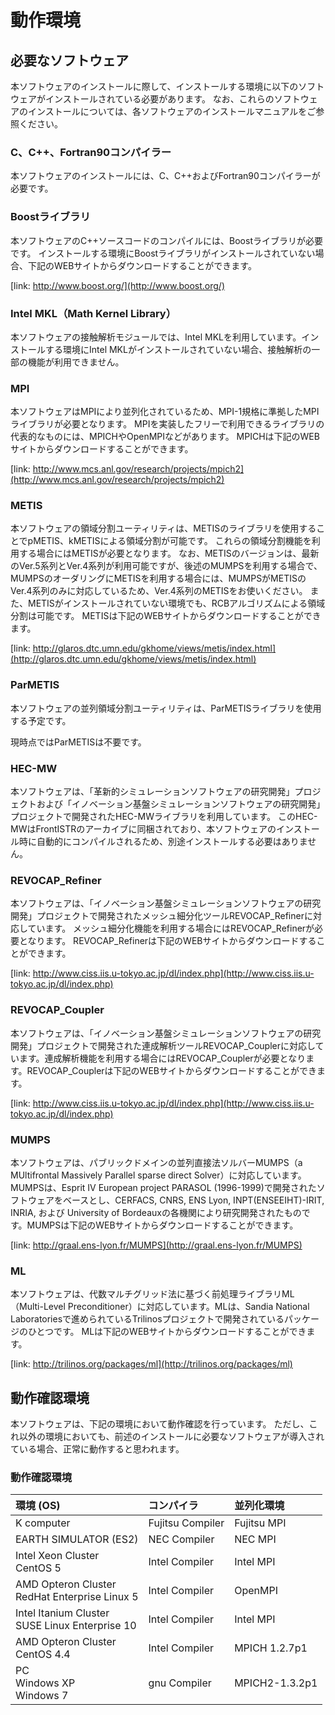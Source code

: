 # 動作環境

## 必要なソフトウェア

本ソフトウェアのインストールに際して、インストールする環境に以下のソフトウェアがインストールされている必要があります。
なお、これらのソフトウェアのインストールについては、各ソフトウェアのインストールマニュアルをご参照ください。

### C、C++、Fortran90コンパイラー

本ソフトウェアのインストールには、C、C++およびFortran90コンパイラーが必要です。

### Boostライブラリ

本ソフトウェアのC++ソースコードのコンパイルには、Boostライブラリが必要です。
インストールする環境にBoostライブラリがインストールされていない場合、下記のWEBサイトからダウンロードすることができます。

[link: http://www.boost.org/](http://www.boost.org/)

### Intel MKL（Math Kernel Library）

本ソフトウェアの接触解析モジュールでは、Intel
MKLを利用しています。インストールする環境にIntel
MKLがインストールされていない場合、接触解析の一部の機能が利用できません。

### MPI

本ソフトウェアはMPIにより並列化されているため、MPI-1規格に準拠したMPIライブラリが必要となります。
MPIを実装したフリーで利用できるライブラリの代表的なものには、MPICHやOpenMPIなどがあります。
MPICHは下記のWEBサイトからダウンロードすることができます。

[link: http://www.mcs.anl.gov/research/projects/mpich2](http://www.mcs.anl.gov/research/projects/mpich2)

### METIS

本ソフトウェアの領域分割ユーティリティは、METISのライブラリを使用することでpMETIS、kMETISによる領域分割が可能です。
これらの領域分割機能を利用する場合にはMETISが必要となります。
なお、METISのバージョンは、最新のVer.5系列とVer.4系列が利用可能ですが、後述のMUMPSを利用する場合で、MUMPSのオーダリングにMETISを利用する場合には、MUMPSがMETISのVer.4系列のみに対応しているため、Ver.4系列のMETISをお使いください。
また、METISがインストールされていない環境でも、RCBアルゴリズムによる領域分割は可能です。
METISは下記のWEBサイトからダウンロードすることができます。

[link: http://glaros.dtc.umn.edu/gkhome/views/metis/index.html](http://glaros.dtc.umn.edu/gkhome/views/metis/index.html)

### ParMETIS

本ソフトウェアの並列領域分割ユーティリティは、ParMETISライブラリを使用する予定です。

現時点ではParMETISは不要です。

### HEC-MW

本ソフトウェアは、「革新的シミュレーションソフトウェアの研究開発」プロジェクトおよび「イノベーション基盤シミュレーションソフトウェアの研究開発」プロジェクトで開発されたHEC-MWライブラリを利用しています。
このHEC-MWはFrontISTRのアーカイブに同梱されており、本ソフトウェアのインストール時に自動的にコンパイルされるため、別途インストールする必要はありません。

### REVOCAP\_Refiner

本ソフトウェアは、「イノベーション基盤シミュレーションソフトウェアの研究開発」プロジェクトで開発されたメッシュ細分化ツールREVOCAP\_Refinerに対応しています。
メッシュ細分化機能を利用する場合にはREVOCAP\_Refinerが必要となります。
REVOCAP\_Refinerは下記のWEBサイトからダウンロードすることができます。

[link: http://www.ciss.iis.u-tokyo.ac.jp/dl/index.php](http://www.ciss.iis.u-tokyo.ac.jp/dl/index.php)

### REVOCAP\_Coupler

本ソフトウェアは、「イノベーション基盤シミュレーションソフトウェアの研究開発」プロジェクトで開発された連成解析ツールREVOCAP\_Couplerに対応しています。連成解析機能を利用する場合にはREVOCAP\_Couplerが必要となります。REVOCAP\_Couplerは下記のWEBサイトからダウンロードすることができます。

[link: http://www.ciss.iis.u-tokyo.ac.jp/dl/index.php](http://www.ciss.iis.u-tokyo.ac.jp/dl/index.php)

### MUMPS

本ソフトウェアは、パブリックドメインの並列直接法ソルバーMUMPS（a
MUltifrontal Massively Parallel sparse direct
Solver）に対応しています。MUMPSは、Esprit IV European project PARASOL
(1996-1999)で開発されたソフトウェアをベースとし、CERFACS, CNRS, ENS
Lyon, INPT(ENSEEIHT)-IRIT, INRIA, および University of
Bordeauxの各機関により研究開発されたものです。MUMPSは下記のWEBサイトからダウンロードすることができます。

[link: http://graal.ens-lyon.fr/MUMPS](http://graal.ens-lyon.fr/MUMPS)

### ML

本ソフトウェアは、代数マルチグリッド法に基づく前処理ライブラリML（Multi-Level
Preconditioner）に対応しています。MLは、Sandia National
Laboratoriesで進められているTrilinosプロジェクトで開発されているパッケージのひとつです。
MLは下記のWEBサイトからダウンロードすることができます。

[link: http://trilinos.org/packages/ml](http://trilinos.org/packages/ml)

## 動作確認環境

本ソフトウェアは、下記の環境において動作確認を行っています。
ただし、これ以外の環境においても、前述のインストールに必要なソフトウェアが導入されている場合、正常に動作すると思われます。

### 動作確認環境

| 環境 (OS) | コンパイラ | 並列化環境 |
|:--|:--|:--|
| K computer | Fujitsu Compiler | Fujitsu MPI |
| EARTH SIMULATOR (ES2) | NEC Compiler | NEC MPI |
| Intel Xeon Cluster<br> CentOS 5 | Intel Compiler | Intel MPI |
| AMD Opteron Cluster<br> RedHat Enterprise Linux 5 | Intel Compiler | OpenMPI |
| Intel Itanium Cluster<br> SUSE Linux Enterprise 10 | Intel Compiler | Intel MPI |
| AMD Opteron Cluster<br> CentOS 4.4 | Intel Compiler | MPICH 1.2.7p1 |
| PC<br> Windows XP<br> Windows 7 | gnu Compiler | MPICH2-1.3.2p1 |
